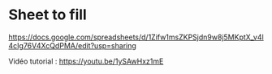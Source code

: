 # Sheet to fill

https://docs.google.com/spreadsheets/d/1Zifw1msZKPSjdn9w8j5MKptX_v4l4cIg76V4XcQdPMA/edit?usp=sharing

Vidéo tutorial : https://youtu.be/1ySAwHxz1mE
